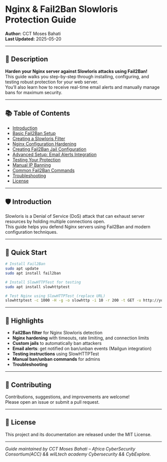 # Nginx & Fail2Ban Slowloris Protection Guide

**Author:** CCT Moses Bahati  
**Last Updated:** 2025-05-20

---

## 📄 Description

**Harden your Nginx server against Slowloris attacks using Fail2Ban!**  
This guide walks you step-by-step through installing, configuring, and testing robust protection for your web server.  
You’ll also learn how to receive real-time email alerts and manually manage bans for maximum security.

---

## 📚 Table of Contents

- [Introduction](#introduction)
- [Basic Fail2Ban Setup](#basic-fail2ban-setup)
- [Creating a Slowloris Filter](#creating-a-slowloris-filter)
- [Nginx Configuration Hardening](#nginx-configuration-hardening)
- [Creating Fail2Ban Jail Configuration](#creating-fail2ban-jail-configuration)
- [Advanced Setup: Email Alerts Integration](#advanced-setup-email-alerts-integration)
- [Testing Your Protection](#testing-your-protection)
- [Manual IP Banning](#manual-ip-banning)
- [Common Fail2Ban Commands](#common-fail2ban-commands)
- [Troubleshooting](#troubleshooting)
- [License](#license)

---

## 🛡️ Introduction

Slowloris is a Denial of Service (DoS) attack that can exhaust server resources by holding multiple connections open.  
This guide helps you defend Nginx servers using Fail2Ban and modern configuration techniques.

---

## 🚀 Quick Start

```bash
# Install Fail2Ban
sudo apt update
sudo apt install fail2ban

# Install SlowHTTPTest for testing
sudo apt install slowhttptest

# Test Nginx using SlowHTTPTest (replace URL)
slowhttptest -c 1000 -H -g -o slowhttp -i 10 -r 200 -t GET -u http://your-domain-or-ip -x 24 -p 3
```

---

## 📝 Highlights

- **Fail2Ban filter** for Nginx Slowloris detection
- **Nginx hardening** with timeouts, rate limiting, and connection limits
- **Custom jails** to automatically ban attackers
- **Email alerts**: get notified on ban/unban events (Mailgun integration)
- **Testing instructions** using SlowHTTPTest
- **Manual ban/unban commands** for admins
- **Troubleshooting**

---

## 🤝 Contributing

Contributions, suggestions, and improvements are welcome!  
Please open an issue or submit a pull request.

---

## 📄 License

This project and its documentation are released under the MIT License.

---

*Guide maintained by CCT Moses Bahati – Africa CyberSecurity Consortium(ACC) && wilLtech academy Cybersecurity && CybExplore.*
